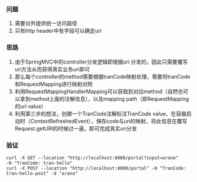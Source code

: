 ### 问题

1. 需要对外提供统一访问路径
2. 只有http header中有字段可以确定uri

### 思路

1. 由于SpringMVC中的controller分发逻辑即根据uri 分发的，因此只需要覆写uri方法从而获得真实业务uri即可
2. 那么每个controller的method需要根据tranCode映射处理，需要将tranCode和RequestMapping进行映射对照
3. 利用RequestMappingHandlerMapping可以获取到对应method（自然也可以拿到method上面的注解信息），以及mapping path（即RequestMapping的uri value）
4. 利用第三步的想法，创建一个TranCode注解标注TranCode
   value，在容器启动时（ContextRefreshedEvent），保存code与uri的映射，将此信息在覆写Request.getURI的时候过一遍，即可完成真实uri分发

### 验证

```shell
curl -X GET --location "http://localhost:8080/portal?input=arano"     -H "TranCode: tran-hello"
curl -X POST --location "http://localhost:8080/portal" -H "TranCode: tran-hello-post" -d "arano"
```